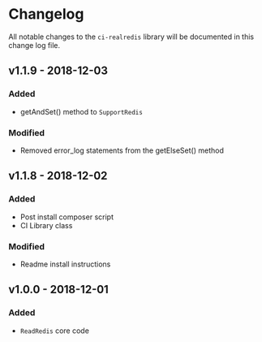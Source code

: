 # Changelog

All notable changes to the `ci-realredis` library will be documented in this change log file.

## v1.1.9 - 2018-12-03

### Added
- getAndSet() method to `SupportRedis`

### Modified
- Removed error_log statements from the getElseSet() method

## v1.1.8 - 2018-12-02

### Added
- Post install composer script
- CI Library class

### Modified
- Readme install instructions

## v1.0.0 - 2018-12-01

### Added
- `ReadRedis` core code